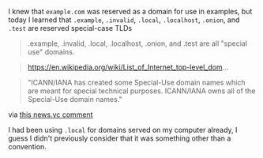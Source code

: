 I knew that `example.com` was reserved as a domain for use in examples, but today I learned that `.example`, `.invalid`, `.local`, `.localhost`, `.onion`, and `.test` are reserved special-case TLDs

> .example, .invalid, .local, .localhost, .onion, and .test are all "special use" domains.

> https://en.wikipedia.org/wiki/List_of_Internet_top-level_dom...

> "ICANN/IANA has created some Special-Use domain names which are meant for special technical purposes. ICANN/IANA owns all of the Special-Use domain names." 

via [this news.yc comment](https://news.ycombinator.com/item?id=37209324)

I had been using `.local` for domains served on my computer already, I guess I didn't previously consider that it was something other than a convention.